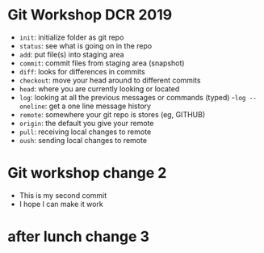 
# Git Workshop DCR 2019

- `init`: initialize folder as git repo
- `status`: see what is going on in the repo
- `add`: put file(s) into staging area
- `commit`: commit files from staging area (snapshot)
- `diff`: looks for differences in commits
- `checkout`: move your head around to different commits
- `head`: where you are currently looking or located
- `log`: looking at all the previous messages or commands (typed)
	-`log --oneline`: get a one line message history
- `remote`: somewhere your git repo is stores (eg, GITHUB)
 - `origin`: the default you give your remote
- `pull`: receiving local changes to remote
- `oush`: sending local changes to remote

# Git workshop change 2

- This is my second commit
- I hope I can make it work

# after lunch change 3
